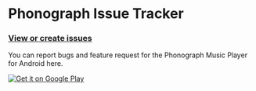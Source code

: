 # Phonograph Issue Tracker

### [View or create issues](https://github.com/kabouzeid/phonograph-issue-tracker/issues)

You can report bugs and feature request for the Phonograph Music Player for Android here.

<a href="https://play.google.com/store/apps/details?id=com.kabouzeid.gramophone">
  <img alt="Get it on Google Play"
       src="https://developer.android.com/images/brand/en_generic_rgb_wo_60.png" />
</a>
